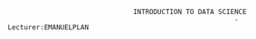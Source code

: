                                    INTRODUCTION TO DATA SCIENCE
                                                            -Lecturer:EMANUELPLAN

                                     
                                     
